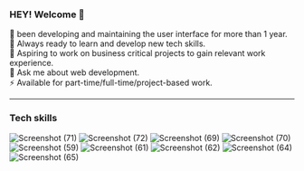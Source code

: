 ### HEY! Welcome 👋

🔭 been developing and maintaining the user interface for more than 1 year.
<br>
🌱 Always ready to learn and develop new tech skills.
<br>
👯 Aspiring to work on business critical projects to gain relevant work experience.
<br>
💬 Ask me about web development.
<br>
⚡ Available for part-time/full-time/project-based work.
<br>

<hr>

### Tech skills

![Screenshot (71)](https://user-images.githubusercontent.com/104835999/209977651-f6b66120-342e-4af5-883a-9f95926e71ba.png)
![Screenshot (72)](https://user-images.githubusercontent.com/104835999/209977654-89ec6737-3879-47ab-a299-19dd0d721efb.png)
![Screenshot (69)](https://user-images.githubusercontent.com/104835999/209977671-089fa024-33ab-45fe-88a1-78ea5dce0087.png)
![Screenshot (70)](https://user-images.githubusercontent.com/104835999/209977674-7e6acbb1-6001-4fa5-b732-fe7281024d6e.png)
![Screenshot (59)](https://user-images.githubusercontent.com/104835999/209977656-d359b4a1-aad3-469a-a72f-a6b85808d3ab.png)
![Screenshot (61)](https://user-images.githubusercontent.com/104835999/209977658-efffb961-c93b-4fbf-9277-9ef407d94c09.png)
![Screenshot (62)](https://user-images.githubusercontent.com/104835999/209977661-140d6692-e716-4579-888c-db90e64d61a3.png)
![Screenshot (64)](https://user-images.githubusercontent.com/104835999/209977663-d1b88f40-2049-4be1-bfad-06179c064f0a.png)
![Screenshot (65)](https://user-images.githubusercontent.com/104835999/209977666-d998c00f-3c04-47e5-baac-51b2fe42f219.png)

